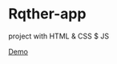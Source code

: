 # Rqther-app
project with HTML &amp; CSS $ JS

<a href="https://mora-abdallah.github.io/Rqther-app-main/">Demo</a>

